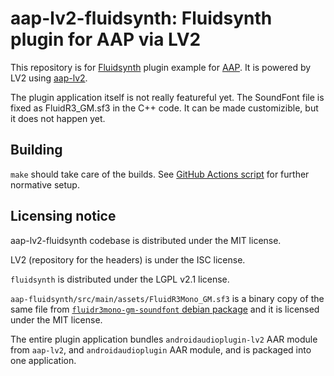 # aap-lv2-fluidsynth: Fluidsynth plugin for AAP via LV2

This repository is for [Fluidsynth](https://github.com/FluidSynth/fluidsynth) plugin example for [AAP](https://github.com/atsushieno/android-audio-plugin-framework/). It is powered by LV2 using [aap-lv2](https://github.com/atsushieno/aap-lv2/).

The plugin application itself is not really featureful yet. The SoundFont file is fixed as FluidR3_GM.sf3 in the C++ code. It can be made customizible, but it does not happen yet.

## Building

`make` should take care of the builds. See [GitHub Actions script](.github/workflows/actions.yml) for further normative setup.


## Licensing notice

aap-lv2-fluidsynth codebase is distributed under the MIT license.

LV2 (repository for the headers) is under the ISC license.

`fluidsynth` is distributed under the LGPL v2.1 license.

`aap-fluidsynth/src/main/assets/FluidR3Mono_GM.sf3` is a binary copy of the same file from [`fluidr3mono-gm-soundfont` debian package](https://ubuntu.pkgs.org/18.04/ubuntu-universe-amd64/fluidr3mono-gm-soundfont_2.315-4_all.deb.html) and it is licensed under the MIT license.

The entire plugin application bundles `androidaudioplugin-lv2` AAR module from `aap-lv2`, and `androidaudioplugin` AAR module, and is packaged into one application.
